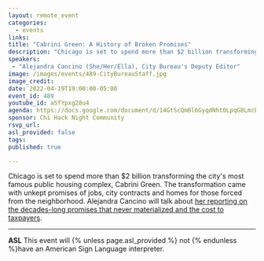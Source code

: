 ```yaml
---
layout: remote_event
categories:
  - events
links: 
title: "Cabrini Green: A History of Broken Promises"
description: "Chicago is set to spend more than $2 billion transforming the city's most famous public housing complex, Cabrini Green. The transformation came with unkept promises of jobs, city contracts and homes for those forced from the neighborhood. Alejandra Cancino will talk about her reporting on the decades-long promises that never materialized and the cost to taxpayers."
speakers:
 - "Alejandra Cancino (She/Her/Ella), City Bureau's Deputy Editor"
image: /images/events/489-CityBureauStaff.jpg
image_credit: 
date: 2022-04-19T19:00:00-05:00
event_id: 489
youtube_id: aSfYpxg28u4
agenda: https://docs.google.com/document/d/14GtScQm0l6GyqdNht0LpqG8LmcEF7i3COjNJ06PaTj8/edit#
sponsor: Chi Hack Night Community
rsvp_url: 
asl_provided: false
tags:
published: true

---
```


Chicago is set to spend more than $2 billion transforming the city's most famous public housing complex, Cabrini Green. The transformation came with unkept promises of jobs, city contracts and homes for those forced from the neighborhood. Alejandra Cancino will talk about [her reporting on the decades-long promises that never materialized and the cost to taxpayers](https://blockclubchicago.org/2021/12/15/cabrini-green-a-history-of-broken-promises/).

---

**ASL** This event will {% unless page.asl_provided %} not {% endunless %}have an American Sign Language interpreter.

